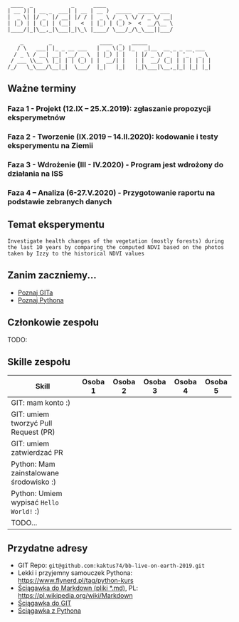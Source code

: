 ```
 ____  _            _      ____                     
| __ )| | __ _  ___| | __ | __ )  _____  _____  ___ 
|  _ \| |/ _` |/ __| |/ / |  _ \ / _ \ \/ / _ \/ __|
| |_) | | (_| | (__|   <  | |_) | (_) >  <  __/\__ \
|____/|_|\__,_|\___|_|\_\ |____/ \___/_/\_\___||___/
                                                    
    _        _               ____  _   _____                    
   / \   ___| |_ _ __ ___   |  _ \(_) |_   _|__  __ _ _ __ ___  
  / _ \ / __| __| '__/ _ \  | |_) | |   | |/ _ \/ _` | '_ ` _ \ 
 / ___ \\__ \ |_| | | (_) | |  __/| |   | |  __/ (_| | | | | | |
/_/   \_\___/\__|_|  \___/  |_|   |_|   |_|\___|\__,_|_| |_| |_|
```

## Ważne terminy

### Faza 1 - Projekt (12.IX – 25.X.2019): zgłaszanie propozycji eksperymetnów

### Faza 2 - Tworzenie (IX.2019 – 14.II.2020): kodowanie i testy eksperymentu na Ziemii

### Faza 3 - Wdrożenie (III - IV.2020) - Program jest wdrożony do działania na ISS

### Faza 4 – Analiza (6-27.V.2020) - Przygotowanie raportu na podstawie zebranych danych

## Temat eksperymentu

`Investigate health changes of the vegetation (mostly forests) during the last 10 years by comparing the computed NDVI based on the photos taken by Izzy to the historical NDVI values`


## Zanim zaczniemy...
 - [Poznaj GITa](docs/before-we-start/know-git.md)
 - [Poznaj Pythona](docs/before-we-start/know-python.md)

## Członkowie zespołu
 
TODO:
 
## Skille zespołu


| Skill | Osoba 1 | Osoba 2 | Osoba 3 | Osoba 4 | Osoba 5 |
|---|---|---      |---      |---      |---      |
| GIT: mam konto :)           |         |         |         |         |         |
| GIT: umiem tworzyć Pull Request (PR)                 |         |         |         |         |         |
| GIT: umiem zatwierdzać PR   |         |         |         |         |         |
| Python: Mam zainstalowane środowisko :)                |         |         |         |         |         |
| Python: Umiem wypisać `Hello World!` :)            |         |         |         |         |         |
| TODO...|         |         |         |         |         |    

## Przydatne adresy

 - GIT Repo: `git@github.com:kaktus74/bb-live-on-earth-2019.git`
- Lekki i przyjemny samouczek Pythona: <https://www.flynerd.pl/tag/python-kurs>
- [Ściągawka do Markdown (pliki *.md)](https://github.com/adam-p/markdown-here/wiki/Markdown-Cheatsheet), PL: <https://pl.wikipedia.org/wiki/Markdown>
- [Ściągawka do GIT](https://rogerdudler.github.io/git-guide/index.pl.html)
- [Ściągawka z Pythona](https://python101.readthedocs.io/pl/latest/podstawy/index.html)